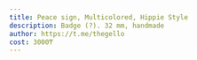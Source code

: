 ```yaml
---
title: Peace sign, Multicolored, Hippie Style
description: Badge (?). 32 mm, handmade
author: https://t.me/thegello
cost: 3000₸
---
```

